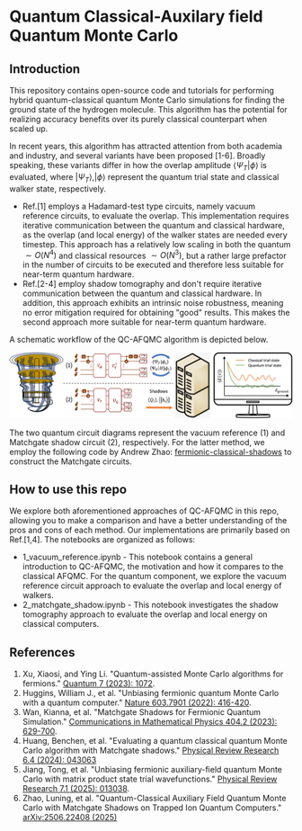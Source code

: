 # Quantum Classical-Auxilary field Quantum Monte Carlo

## Introduction

This repository contains open-source code and tutorials for performing hybrid quantum-classical quantum Monte Carlo simulations for finding the ground state of the hydrogen molecule. This algorithm has the potential for realizing accuracy benefits over its purely classical counterpart when scaled up. 

In recent years, this algorithm has attracted attention from both academia and industry, and several variants have been proposed [1-6]. Broadly speaking, these variants differ in how the overlap amplitude $\langle\Psi_T|\phi\rangle$ is evaluated, where $|\Psi_T\rangle, |\phi\rangle$ represent the quantum trial state and classical walker state, respectively. 

* Ref.[1] employs a Hadamard-test type circuits, namely vacuum reference circuits, to evaluate the overlap. This implementation requires iterative communication between the quantum and classical hardware, as the overlap (and local energy) of the walker states are needed every timestep. This approach has a relatively low scaling in both the quantum $\sim O(N^4)$ and classical resources $\sim O(N^3)$, but a rather large prefactor in the number of circuits to be executed and therefore less suitable for near-term quantum hardware.
* Ref.[2-4] employ shadow tomography and don't require iterative communication between the quantum and classical hardware. In addition, this approach exhibits an intrinsic noise robustness, meaning no error mitigation required for obtaining "good" results. This makes the second approach more suitable for near-term quantum hardware.


A schematic workflow of the QC-AFQMC algorithm is depicted below.

![workflow](images/workflow.png)

The two quantum circuit diagrams represent the vacuum reference (1) and Matchgate shadow circuit (2), respectively. For the latter method, we employ the following code by Andrew Zhao: [fermionic-classical-shadows](https://github.com/zhao-andrew/symmetry-adjusted-classical-shadows) to construct the Matchgate circuits.


## How to use this repo

We explore both aforementioned approaches of QC-AFQMC in this repo, allowing you to make a comparison and have a better understanding of the pros and cons of each method. Our implementations are primarily based on Ref.[1,4]. The notebooks are organized as follows:

* 1_vacuum_reference.ipynb - This notebook contains a general introduction to QC-AFQMC, the motivation and how it compares to the classical AFQMC. For the quantum component, we explore the vacuum reference circuit approach to evaluate the overlap and local energy of walkers.
* 2_matchgate_shadow.ipynb - This notebook investigates the shadow tomography approach to evaluate the overlap and local energy on classical computers.


## References

1. Xu, Xiaosi, and Ying Li. "Quantum-assisted Monte Carlo algorithms for fermions." [Quantum 7 (2023): 1072](https://quantum-journal.org/papers/q-2023-08-03-1072/).
2. Huggins, William J., et al. "Unbiasing fermionic quantum Monte Carlo with a quantum computer." [Nature 603.7901 (2022): 416-420](https://www.nature.com/articles/s41586-021-04351-z).
3. Wan, Kianna, et al. "Matchgate Shadows for Fermionic Quantum Simulation." [Communications in Mathematical Physics 404.2 (2023): 629-700](https://link.springer.com/article/10.1007/s00220-023-04844-0).
4. Huang, Benchen, et al. "Evaluating a quantum classical quantum Monte Carlo algorithm with Matchgate shadows." [Physical Review Research 6.4 (2024): 043063](https://journals.aps.org/prresearch/abstract/10.1103/PhysRevResearch.6.043063)
5. Jiang, Tong, et al. "Unbiasing fermionic auxiliary-field quantum Monte Carlo with matrix product state trial wavefunctions." [Physical Review Research 7.1 (2025): 013038](https://journals.aps.org/prresearch/abstract/10.1103/PhysRevResearch.7.013038).
6. Zhao, Luning, et al. "Quantum-Classical Auxiliary Field Quantum Monte Carlo with Matchgate Shadows on Trapped Ion Quantum Computers." [arXiv:2506.22408 (2025)](https://arxiv.org/abs/2506.22408)
